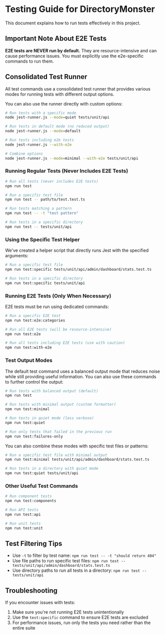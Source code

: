# Testing Guide for DirectoryMonster

This document explains how to run tests effectively in this project.

## Important Note About E2E Tests

**E2E tests are NEVER run by default.** They are resource-intensive and can cause performance issues. You must explicitly use the e2e-specific commands to run them.

## Consolidated Test Runner

All test commands use a consolidated test runner that provides various modes for running tests with different output options.

You can also use the runner directly with custom options:

```bash
# Run tests with a specific mode
node jest-runner.js --mode=quiet tests/unit/api

# Run tests in default mode (no reduced output)
node jest-runner.js --mode=default

# Run tests including e2e tests
node jest-runner.js --with-e2e

# Combine options
node jest-runner.js --mode=minimal --with-e2e tests/unit/api
```

### Running Regular Tests (Never Includes E2E Tests)

```bash
# Run all tests (never includes E2E tests)
npm run test

# Run a specific test file
npm run test -- path/to/test.test.ts

# Run tests matching a pattern
npm run test -- -t "test pattern"

# Run tests in a specific directory
npm run test -- tests/unit/api
```

### Using the Specific Test Helper

We've created a helper script that directly runs Jest with the specified arguments:

```bash
# Run a specific test file
npm run test:specific tests/unit/api/admin/dashboard/stats.test.ts

# Run tests in a specific directory
npm run test:specific tests/unit/api
```

### Running E2E Tests (Only When Necessary)

E2E tests must be run using dedicated commands:

```bash
# Run a specific E2E test
npm run test:e2e:categories

# Run all E2E tests (will be resource-intensive)
npm run test:e2e

# Run all tests including E2E tests (use with caution)
npm run test:with-e2e
```

### Test Output Modes

The default test command uses a balanced output mode that reduces noise while still providing useful information. You can also use these commands to further control the output:

```bash
# Run tests with balanced output (default)
npm run test

# Run tests with minimal output (custom formatter)
npm run test:minimal

# Run tests in quiet mode (less verbose)
npm run test:quiet

# Run only tests that failed in the previous run
npm run test:failures-only
```

You can also combine these modes with specific test files or patterns:

```bash
# Run a specific test file with minimal output
npm run test:minimal tests/unit/api/admin/dashboard/stats.test.ts

# Run tests in a directory with quiet mode
npm run test:quiet tests/unit/api
```

### Other Useful Test Commands

```bash
# Run component tests
npm run test:components

# Run API tests
npm run test:api

# Run unit tests
npm run test:unit
```

## Test Filtering Tips

- Use `-t` to filter by test name: `npm run test -- -t "should return 404"`
- Use file paths to run specific test files: `npm run test -- tests/unit/api/admin/dashboard/stats.test.ts`
- Use directory paths to run all tests in a directory: `npm run test -- tests/unit/api`

## Troubleshooting

If you encounter issues with tests:

1. Make sure you're not running E2E tests unintentionally
2. Use the `test:specific` command to ensure E2E tests are excluded
3. For performance issues, run only the tests you need rather than the entire suite
